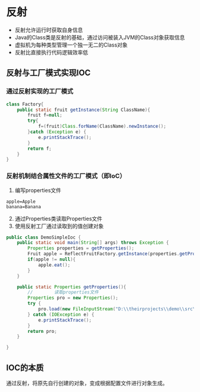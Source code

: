 # 反射
- 反射允许运行时获取自身信息
- Java的Class类是反射的基础，通过访问被装入JVM的Class对象获取信息
- 虚拟机为每种类型管理一个独一无二的Class对象
- 反射比直接执行代码逻辑效率低

## 反射与工厂模式实现IOC
### 通过反射实现的工厂模式
```java
class Factory{
    public static fruit getInstance(String ClassName){
        fruit f=null;
        try{
            f=(fruit)Class.forName(ClassName).newInstance();
        }catch (Exception e) {
            e.printStackTrace();
        }
        return f;
    }
}
```
### 反射机制结合属性文件的工厂模式（即IoC）

1. 编写properties文件
```properties
apple=Apple
banana=Banana
```

2. 通过Properties类读取Properties文件
3. 使用反射工厂通过读取到的值创建对象
```java
public class DemoSimpleIoc {
    public static void main(String[] args) throws Exception {
        Properties properties = getProperties();
        Fruit apple = ReflectFruitFactory.getInstance(properties.getProperty("apple"));
        if(apple != null){
            apple.eat();
        }
    }

    public static Properties getProperties(){
        //        读取properties文件
        Properties pro = new Properties();
        try {
            pro.load(new FileInputStream("D:\\theirprojects\\demo\\src\\test\\java\\com\\example\\demo\\reflect\\simpleIOC\\fruit.properties"));
        } catch (IOException e) {
            e.printStackTrace();
        }
        return pro;
    }

}
```
## IOC的本质
通过反射，将原先自行创建的对象，变成根据配置文件进行对象生成。
